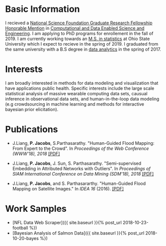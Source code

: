 # Basic Information

 I recieved a [National Science Foundation Graduate Research Fellowship Honorable Mention](https://stat.osu.edu/news/data-analytics-major-peter-jacobs-honored-national-science-foundation) in [Computational and Data Enabled Science and Engineering](https://www.nsf.gov/funding/pgm_summ.jsp?pims_id=504813). I am applying to PhD programs for enrollement in the fall of 2019. I am currently working towards an [M.S. in statistics](https://stat.osu.edu) at Ohio State University which I expect to recieve in the spring of 2019. I graduated from the same university with a B.S degree in [data analytics](https://data-analytics.osu.edu) in the spring of 2017.

# Interests

I am broadly interested in methods for data modeling and visualization that have applications public health. Specific interests include the large scale statistical analysis of massive wearable computing data sets, causual inference in observational data sets, and human-in-the-loop data modeling (e.g crowdsourcing in machine learning and methods for interactive bayesian prior elicitation).

# Publications

* J.Liang, **P. Jacobs**, S.Parthasarathy. "Human-Guided Flood Mapping: From Expert to the Crowd". In *Proceedings of the Web Conference (WWW'18), 2018* [[PDF]](/assets/CHUG_FM.pdf)
<!--* [Click here to learn more about my specific contributions to this project]({{ site.baseurl }}{% post_url 2018-10-20-HUGFM %})-->

* J.Liang, **P. Jacobs**, J. Sun, S. Parthasarathy. "Semi-supervised Embedding in Attributed Networks with Outliers". In *Proceedings of SIAM International Conference on Data Mining (SDM'18), 2018* [[PDF]](https://arxiv.org/pdf/1703.08100.pdf)

* J.Liang, **P. Jacobs**, and S. Parthasararthy. "Human-Guided Flood Mapping on Satellite Images." In *IDEA 16* (2016). [[PDF]](http://poloclub.gatech.edu/idea2016/papers/p76-liang.pdf)

<!---
# Ideas

* [Project Idea 1]({{ site.baseurl }}{% post_url 2018-10-20-idea1 %})
* [Project Idea 2]({{ site.baseurl }}{% post_url 2018-10-21-idea2 %})
--->

# Work Samples

* [NFL Data Web Scraper]({{ site.baseurl }}{% post_url 2018-10-23-football %})
* [Bayesian Analysis of Salmon Data]({{ site.baseurl }}{% post_url 2018-10-20-bayes %})
